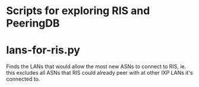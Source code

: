 # Scripts for exploring RIS and PeeringDB

# lans-for-ris.py
Finds the LANs that would allow the most new ASNs to connect to RIS, ie. this excludes all ASNs that RIS could already peer with at other IXP LANs it's connected to.

